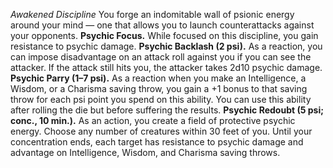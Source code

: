 *Awakened Discipline*
You forge an indomitable wall of psionic energy around your mind — one that allows you to launch counterattacks against your opponents.
**Psychic Focus.** While focused on this discipline, you gain resistance to psychic damage.
**Psychic Backlash (2 psi).** As a reaction, you can impose disadvantage on an attack roll against you if you can see the attacker. If the attack still hits you, the attacker takes 2d10 psychic damage.
**Psychic Parry (1–7 psi).** As a reaction when you make an Intelligence, a Wisdom, or a Charisma saving throw, you gain a +1 bonus to that saving throw for each psi point you spend on this ability. You can use this ability after rolling the die but before suffering the results.
**Psychic Redoubt (5 psi; conc., 10 min.).** As an action, you create a field of protective psychic energy. Choose any number of creatures within 30 feet of you. Until your concentration ends, each target has resistance to psychic damage and advantage on Intelligence, Wisdom, and Charisma saving throws.